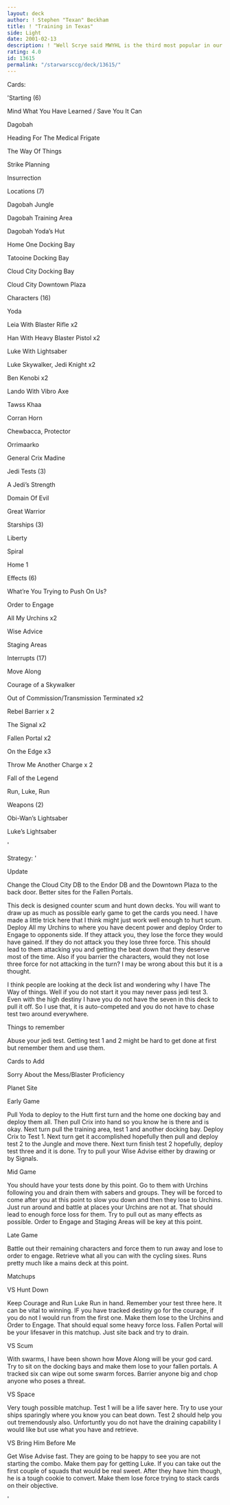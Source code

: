 ```yaml
---
layout: deck
author: ! Stephen "Texan" Beckham
title: ! "Training in Texas"
side: Light
date: 2001-02-13
description: ! "Well Scrye said MWYHL is the third most popular in our region so here is my second attempt.  My first one was a test 6 called Enlightenment."
rating: 4.0
id: 13615
permalink: "/starwarsccg/deck/13615/"
---
```

Cards: 

'Starting (6) 

Mind What You Have Learned / Save You It Can 

Dagobah 

Heading For The Medical Frigate 

The Way Of Things 

Strike Planning

Insurrection


Locations (7) 

Dagobah Jungle 

Dagobah Training Area 

Dagobah Yoda&#8217;s Hut 

Home One Docking Bay

Tatooine Docking Bay

Cloud City Docking Bay 

Cloud City Downtown Plaza


Characters (16) 

Yoda 

Leia With Blaster Rifle x2

Han With Heavy Blaster Pistol x2

Luke With Lightsaber 

Luke Skywalker, Jedi Knight x2

Ben Kenobi x2 

Lando With Vibro Axe 

Tawss Khaa 

Corran Horn

Chewbacca, Protector

Orrimaarko 

General Crix Madine


Jedi Tests (3) 

A Jedi&#8217;s Strength 

Domain Of Evil 

Great Warrior 


Starships (3) 

Liberty

Spiral 

Home 1 


Effects (6) 

What&#8217;re You Trying to Push On Us? 

Order to Engage 

All My Urchins x2

Wise Advice 

Staging Areas


Interrupts (17)

Move Along

Courage of a Skywalker 

Out of Commission/Transmission Terminated x2

Rebel Barrier x 2

The Signal x2

Fallen Portal x2

On the Edge x3 

Throw Me Another Charge x 2

Fall of the Legend

Run, Luke, Run


Weapons (2)

Obi-Wan&#8217;s Lightsaber

Luke&#8217;s Lightsaber

'

Strategy: '

Update

Change the Cloud City DB to the Endor DB and the Downtown Plaza to the back door.  Better sites for the Fallen Portals.


This deck is designed counter scum and hunt down decks.  You will want to draw up as much as possible early game to get the cards you need.  I have made a little trick here that I think might just work well enough to hurt scum.  Deploy All my Urchins to where you have decent power and deploy Order to Engage to opponents side.  If they attack you, they lose the force they would have gained.  If they do not attack you they lose three force.  This should lead to them attacking you and getting the beat down that they deserve most of the time.  Also if you barrier the characters, would they not lose three force for not attacking in the turn?  I may be wrong about this but it is a thought.


I think people are looking at the deck list and wondering why I have The Way of things.  Well if you do not start it you may never pass jedi test 3.  Even with the high destiny I have you do not have the seven in this deck to pull it off.  So I use that, it is auto-competed and you do not have to chase test two around everywhere.


Things to remember

Abuse your jedi test.  Getting test 1 and 2 might be hard to get done at first but remember them and use them.


Cards to Add

Sorry About the Mess/Blaster Proficiency

Planet Site


Early Game

Pull Yoda to deploy to the Hutt first turn and the home one docking bay and deploy them all.  Then pull Crix into hand so you know he is there and is okay.  Next turn pull the training area, test 1 and another docking bay.  Deploy Crix to Test 1.  Next turn get it accomplished hopefully then pull and deploy test 2 to the Jungle and move there.  Next turn finish test 2 hopefully, deploy test three and it is done.  Try to pull your Wise Advise either by drawing or by Signals.


Mid Game

You should have your tests done by this point.  Go to them with Urchins following you and drain them with sabers and groups.  They will be forced to come after you at this point to slow you down and then they lose to Urchins.  Just run around and battle at places your Urchins are not at.  That should lead to enough force loss for them.  Try to pull out as many effects as possible.  Order to Engage and Staging Areas will be key at this point.


Late Game

Battle out their remaining characters and force them to run away and lose to order to engage.  Retrieve what all you can with the cycling sixes.  Runs pretty much like a mains deck at this point.


Matchups

VS Hunt Down

Keep Courage and Run Luke Run in hand.  Remember your test three here.  It can be vital to winning.  IF you have tracked destiny go for the courage, if you do not I would run from the first one.  Make them lose to the Urchins and Order to Engage.  That should equal some heavy force loss.  Fallen Portal will be your lifesaver in this matchup.  Just site back and try to drain.


VS Scum

With swarms, I have been shown how Move Along will be your god card.  Try to sit on the docking bays and make them lose to your fallen portals.  A tracked six can wipe out some swarm forces.  Barrier anyone big and chop anyone who poses a threat.


VS Space

Very tough possible matchup.  Test 1 will be a life saver here.  Try to use your ships sparingly where you know you can beat down.  Test 2 should help you out tremendously also.  Unfortuntly you do not have the draining capability I would like but use what you have and retrieve.


VS Bring Him Before Me

Get Wise Advise fast.  They are going to be happy to see you are not starting the combo.  Make them pay for getting Luke.  If you can take out the first couple of squads that would be real sweet.  After they have him though, he is a tough cookie to convert.  Make them lose force trying to stack cards on their objective.

'
